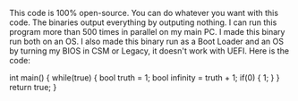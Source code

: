 This code is 100% open-source.
You can do whatever you want with this code.
The binaries output everything by outputing nothing.
I can run this program more than 500 times in parallel on my main PC.
I made this binary run both on an OS.
I also made this binary run as a Boot Loader and an OS by turning my BIOS in CSM or Legacy, it doesn't work with UEFI.
Here is the code:

int main()
{
    while(true)
    {
    bool truth = 1;
    bool infinity = truth + 1;
    if(0)
    {
        1;
    }
    }
    return true;
}
